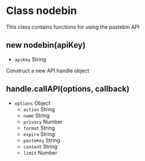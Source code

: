 # Class nodebin

This class contains functions for using the pastebin API

## new nodebin(apiKey)

* `apiKey` String

Construct a new API handle object

## handle.callAPI(options, callback)

* `options` Object
  * `action` String
  * `name` String
  * `privacy` Number
  * `format` String
  * `expire` String
  * `pasteKey` String
  * `content` String
  * `limit` Number
